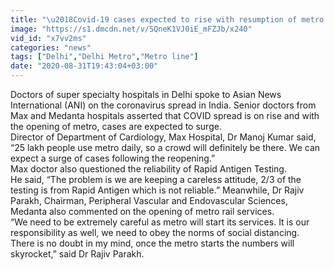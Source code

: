 ```yaml
---
title: "\u2018Covid-19 cases expected to rise with resumption of metro rail,\u2019 warn doctors"
image: "https://s1.dmcdn.net/v/SQneK1VJ0iE_mFZJb/x240"
vid_id: "x7vv2ms"
categories: "news"
tags: ["Delhi","Delhi Metro","Metro line"]
date: "2020-08-31T19:43:04+03:00"
---
```

Doctors of super specialty hospitals in Delhi spoke to Asian News International (ANI) on the coronavirus spread in India. Senior doctors from Max and Medanta hospitals asserted that COVID spread is on rise and with the opening of metro, cases are expected to surge.  <br>Director of Department of Cardiology, Max Hospital, Dr Manoj Kumar said, “25 lakh people use metro daily, so a crowd will definitely be there. We can expect a surge of cases following the reopening.”  <br>Max doctor also questioned the reliability of Rapid Antigen Testing.  <br>He said, “The problem is we are keeping a careless attitude, 2/3 of the testing is from Rapid Antigen which is not reliable.” Meanwhile, Dr Rajiv Parakh, Chairman, Peripheral Vascular and Endovascular Sciences, Medanta also commented on the opening of metro rail services.  <br>“We need to be extremely careful as metro will start its services. It is our responsibility as well, we need to obey the norms of social distancing. There is no doubt in my mind, once the metro starts the numbers will skyrocket,” said Dr Rajiv Parakh.
